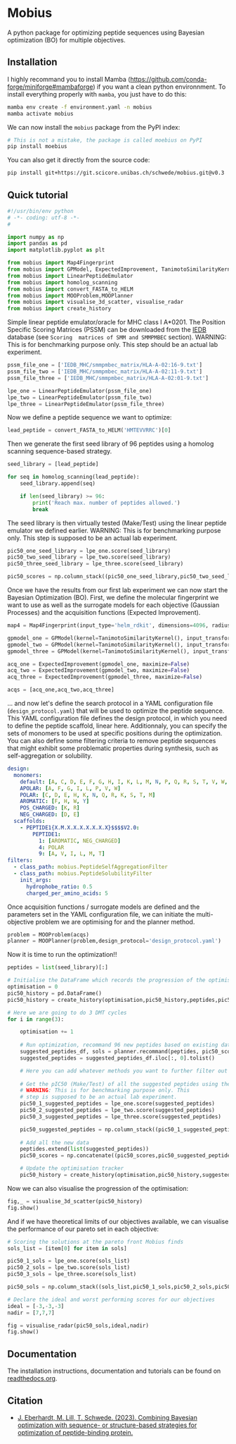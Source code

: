 # Mobius

A python package for optimizing peptide sequences using Bayesian optimization (BO) for multiple objectives.

## Installation

I highly recommand you to install Mamba (https://github.com/conda-forge/miniforge#mambaforge) if you want a clean python environnment. To install everything properly with `mamba`, you just have to do this:

```bash
mamba env create -f environment.yaml -n mobius
mamba activate mobius
```

We can now install the `mobius` package from the PyPI index:
```bash
# This is not a mistake, the package is called moebius on PyPI
pip install moebius
```

You can also get it directly from the source code:
```bash
pip install git+https://git.scicore.unibas.ch/schwede/mobius.git@v0.3
```

## Quick tutorial

```python
#!/usr/bin/env python
# -*- coding: utf-8 -*-
#

import numpy as np
import pandas as pd
import matplotlib.pyplot as plt

from mobius import Map4Fingerprint
from mobius import GPModel, ExpectedImprovement, TanimotoSimilarityKernel
from mobius import LinearPeptideEmulator
from mobius import homolog_scanning
from mobius import convert_FASTA_to_HELM
from mobius import MOOProblem,MOOPlanner
from mobius import visualise_3d_scatter, visualise_radar
from mobius import create_history
```

Simple linear peptide emulator/oracle for MHC class I A*0201. The Position Specific Scoring Matrices
(PSSM) can be downloaded from the [IEDB](http://tools.iedb.org/mhci/download/) database (see `Scoring 
matrices of SMM and SMMPMBEC` section). WARNING: This is for benchmarking purpose only. This step should be an 
actual lab experiment.
```python
pssm_file_one = ['IEDB_MHC/smmpmbec_matrix/HLA-A-02:16-9.txt']
pssm_file_two = ['IEDB_MHC/smmpmbec_matrix/HLA-A-02:11-9.txt']
pssm_file_three = ['IEDB_MHC/smmpmbec_matrix/HLA-A-02:01-9.txt']

lpe_one = LinearPeptideEmulator(pssm_file_one)
lpe_two = LinearPeptideEmulator(pssm_file_two)
lpe_three = LinearPeptideEmulator(pssm_file_three)
```

Now we define a peptide sequence we want to optimize:
```python
lead_peptide = convert_FASTA_to_HELM('HMTEVVRRC')[0]
```

Then we generate the first seed library of 96 peptides using a homolog scanning sequence-based strategy.
```python
seed_library = [lead_peptide]

for seq in homolog_scanning(lead_peptide):
    seed_library.append(seq)

    if len(seed_library) >= 96:
        print('Reach max. number of peptides allowed.')
        break
```

The seed library is then virtually tested (Make/Test) using the linear peptide emulator we defined earlier.
WARNING: This is for benchmarking purpose only. This step is supposed to be an actual lab experiment.
```python
pic50_one_seed_library = lpe_one.score(seed_library)
pic50_two_seed_library = lpe_two.score(seed_library)
pic50_three_seed_library = lpe_three.score(seed_library)

pic50_scores = np.column_stack((pic50_one_seed_library,pic50_two_seed_library,pic50_three_seed_library))
```

Once we have the results from our first lab experiment we can now start the Bayesian Optimization (BO). First, 
we define the molecular fingerprint we want to use as well as the surrogate models for each objective (Gaussian Processes) 
and the acquisition functions (Expected Improvement).
```python
map4 = Map4Fingerprint(input_type='helm_rdkit', dimensions=4096, radius=1)

gpmodel_one = GPModel(kernel=TanimotoSimilarityKernel(), input_transformer=map4)
gpmodel_two = GPModel(kernel=TanimotoSimilarityKernel(), input_transformer=map4)
gpmodel_three = GPModel(kernel=TanimotoSimilarityKernel(), input_transformer=map4)

acq_one = ExpectedImprovement(gpmodel_one, maximize=False)
acq_two = ExpectedImprovement(gpmodel_two, maximize=False)
acq_three = ExpectedImprovement(gpmodel_three, maximize=False)

acqs = [acq_one,acq_two,acq_three]
```

... and now let's define the search protocol in a YAML configuration file (`design_protocol.yaml`) that will be used 
to optimize the peptide sequence. This YAML configuration file defines the design protocol, in which you need 
to define the peptide scaffold, linear here. Additionnaly, you can specify the sets of monomers to be used at 
specific positions during the optimization.  You can also define some filtering criteria to remove peptide sequences 
that might exhibit some problematic properties during synthesis, such as self-aggregation or solubility.

```YAML
design:
  monomers: 
    default: [A, C, D, E, F, G, H, I, K, L, M, N, P, Q, R, S, T, V, W, Y]
    APOLAR: [A, F, G, I, L, P, V, W]
    POLAR: [C, D, E, H, K, N, Q, R, K, S, T, M]
    AROMATIC: [F, H, W, Y]
    POS_CHARGED: [K, R]
    NEG_CHARGED: [D, E]
  scaffolds:
    - PEPTIDE1{X.M.X.X.X.X.X.X.X}$$$$V2.0:
        PEPTIDE1:
          1: [AROMATIC, NEG_CHARGED]
          4: POLAR
          9: [A, V, I, L, M, T]
filters:
  - class_path: mobius.PeptideSelfAggregationFilter
  - class_path: mobius.PeptideSolubilityFilter
    init_args:
      hydrophobe_ratio: 0.5
      charged_per_amino_acids: 5

```

Once acquisition functions / surrogate models are defined and the parameters set in the YAML 
configuration file, we can initiate the multi-objective problem we are optimising for and the planner method.
```python
problem = MOOProblem(acqs)
planner = MOOPlanner(problem,design_protocol='design_protocol.yaml')
```

Now it is time to run the optimization!!

```python
peptides = list(seed_library)[:]

# Initialise the DataFrame which records the progression of the optimisation
optimisation = 0
pic50_history = pd.DataFrame()
pic50_history = create_history(optimisation,pic50_history,peptides,pic50_scores)

# Here we are going to do 3 DMT cycles
for i in range(3):

    optimisation += 1
    
    # Run optimization, recommand 96 new peptides based on existing data
    suggested_peptides_df, sols = planner.recommand(peptides, pic50_scores)
    suggested_peptides = suggested_peptides_df.iloc[:, 0].tolist()

    # Here you can add whatever methods you want to further filter out peptides
    
    # Get the pIC50 (Make/Test) of all the suggested peptides using the MHC emulator
    # WARNING: This is for benchmarking purpose only. This 
    # step is supposed to be an actual lab experiment.
    pic50_1_suggested_peptides = lpe_one.score(suggested_peptides)
    pic50_2_suggested_peptides = lpe_two.score(suggested_peptides)
    pic50_3_suggested_peptides = lpe_three.score(suggested_peptides)

    pic50_suggested_peptides = np.column_stack((pic50_1_suggested_peptides,pic50_2_suggested_peptides,pic50_3_suggested_peptides))
    
    # Add all the new data
    peptides.extend(list(suggested_peptides))
    pic50_scores = np.concatenate((pic50_scores,pic50_suggested_peptides),axis=0)

    # Update the optimisation tracker
    pic50_history = create_history(optimisation,pic50_history,suggested_peptides,pic50_suggested_peptides)
```

Now we can also visualise the progression of the optimisation:
```python
fig,_ = visualise_3d_scatter(pic50_history)
fig.show()
```

And if we have theoretical limits of our objectives available, we can visualise the performance of our pareto set in each objective:
```python
# Scoring the solutions at the pareto front Mobius finds
sols_list = [item[0] for item in sols]

pic50_1_sols = lpe_one.score(sols_list)
pic50_2_sols = lpe_two.score(sols_list)
pic50_3_sols = lpe_three.score(sols_list)

pic50_sols = np.column_stack((sols_list,pic50_1_sols,pic50_2_sols,pic50_3_sols))

# Declare the ideal and worst performing scores for our objectives
ideal = [-3,-3,-3]
nadir = [7,7,7]

fig = visualise_radar(pic50_sols,ideal,nadir)
fig.show()
```

## Documentation

The installation instructions, documentation and tutorials can be found on [readthedocs.org](https://mobius.readthedocs.io/en/latest/).

## Citation

* [J. Eberhardt, M. Lill, T. Schwede. (2023). Combining Bayesian optimization with sequence- or structure-based strategies for optimization of peptide-binding protein.](https://doi.org/10.26434/chemrxiv-2023-b7l81)
